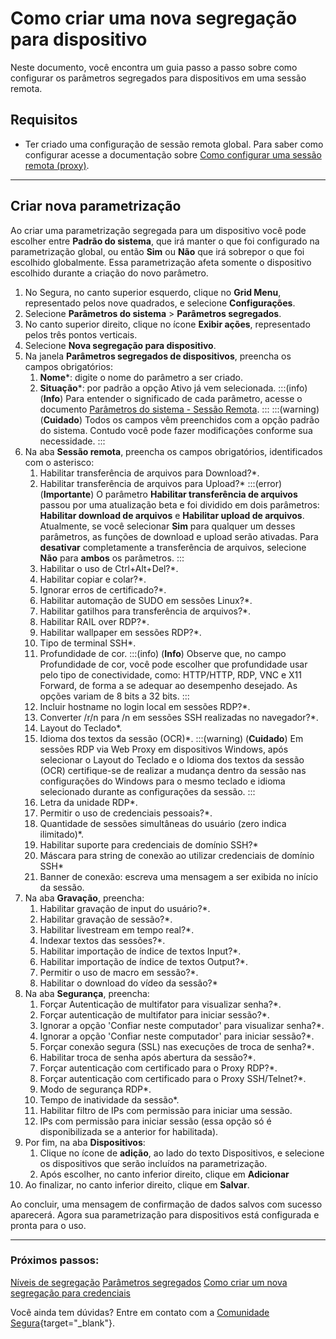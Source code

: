 # Como criar uma nova segregação para dispositivo

Neste documento, você encontra um guia passo a passo sobre como configurar os parâmetros segregados para dispositivos em uma sessão remota.

## Requisitos

* Ter criado uma configuração de sessão remota global. Para saber como configurar acesse a documentação sobre [Como configurar uma sessão remota (proxy)](/v4/docs/pt/pam-session-configure-remote-session-proxy).

***

## Criar nova parametrização

Ao criar uma parametrização segregada para um dispositivo você pode escolher entre **Padrão do sistema**, que irá manter o que foi configurado na parametrização global, ou então **Sim** ou **Não** que irá sobrepor o que foi escolhido globalmente. Essa parametrização afeta somente o dispositivo escolhido durante a criação do novo parâmetro.

1. No Segura, no canto superior esquerdo, clique no **Grid Menu**, representado pelos nove quadrados, e selecione **Configurações**.
2. Selecione **Parâmetros do sistema** >  **Parâmetros segregados**.
3. No canto superior direito, clique no ícone **Exibir ações**, representado pelos três pontos verticais.
4. Selecione **Nova segregação para dispositivo**.
5. Na janela **Parâmetros segregados de dispositivos**, preencha os campos obrigatórios:
    1. **Nome***: digite o nome do parâmetro a ser criado.
    2. **Situação***: por padrão a opção Ativo já vem selecionada.
    :::(info) (**Info**)
    Para entender o significado de cada parâmetro, acesse o documento [Parâmetros do sistema - Sessão Remota](/v4/docs/pt/pam-session-proxy-settings).
    :::
    :::(warning) (**Cuidado**)
    Todos os campos vêm preenchidos com a opção padrão do sistema. Contudo você pode fazer modificações conforme sua necessidade.
    :::
6. Na aba **Sessão remota**, preencha os campos obrigatórios, identificados com o asterisco:
    1. Habilitar transferência de arquivos para Download?*.
    2. Habilitar transferência de arquivos para Upload?*
        :::(error) (**Importante**)
       O parâmetro **Habilitar transferência de arquivos** passou por uma atualização beta e foi dividido em dois parâmetros: **Habilitar download de arquivos** e **Habilitar upload de arquivos**. Atualmente, se você selecionar **Sim** para qualquer um desses parâmetros, as funções de download e upload serão ativadas. Para **desativar** completamente a transferência de arquivos, selecione **Não** para **ambos** os parâmetros.
        :::
    3. Habilitar o uso de Ctrl+Alt+Del?*.
    4. Habilitar copiar e colar?*.
    5. Ignorar erros de certificado?*.
    6. Habilitar automação de SUDO em sessões Linux?*.
    7. Habilitar gatilhos para transferência de arquivos?*.
    8. Habilitar RAIL over RDP?*.
    9. Habilitar wallpaper em sessões RDP?*.
    10. Tipo de terminal SSH*.
    11. Profundidade de cor.
        :::(info) (**Info**)
        Observe que, no campo Profundidade de cor, você pode escolher que profundidade usar pelo tipo de conectividade, como: HTTP/HTTP, RDP, VNC e X11 Forward, de forma a se adequar ao desempenho desejado. As opções variam de 8 bits a 32 bits.
        :::
    11. Incluir hostname no login local em sessões RDP?*.
    12. Converter /r/n para /n em sessões SSH realizadas no navegador?*.
    13. Layout do Teclado*.
    14. Idioma dos textos da sessão (OCR)*.
        :::(warning) (**Cuidado**)
        Em sessões RDP via Web Proxy em dispositivos Windows, após selecionar o Layout do Teclado e o Idioma dos textos da sessão (OCR) certifique-se de realizar a mudança dentro da sessão nas configurações do Windows para o mesmo teclado e idioma selecionado durante as configurações da sessão.
        :::
    15. Letra da unidade RDP*.
    16. Permitir o uso de credenciais pessoais?*.
    17. Quantidade de sessões simultâneas do usuário (zero indica ilimitado)*.
    18. Habilitar suporte para credenciais de domínio SSH?*
    19. Máscara para string de conexão ao utilizar credenciais de domínio SSH*
    18. Banner de conexão: escreva uma mensagem a ser exibida no início da sessão.
7. Na aba **Gravação**, preencha:
    1. Habilitar gravação de input do usuário?*.
    2. Habilitar gravação de sessão?*.
    3. Habilitar livestream em tempo real?*.
    4. Indexar textos das sessões?*.
    5. Habilitar importação de índice de textos Input?*.
    6. Habilitar importação de índice de textos Output?*.
    7. Permitir o uso de macro em sessão?*.
    8. Habilitar o download do vídeo da sessão?*
8. Na aba **Segurança**, preencha:
    1. Forçar Autenticação de multifator para visualizar senha?*.
    2. Forçar autenticação de multifator para iniciar sessão?*.
    3. Ignorar a opção 'Confiar neste computador' para visualizar senha?*.
    4. Ignorar a opção 'Confiar neste computador' para iniciar sessão?*.
    5. Forçar conexão segura (SSL) nas execuções de troca de senha?*.
    6. Habilitar troca de senha após abertura da sessão?*.
    7. Forçar autenticação com certificado para o Proxy RDP?*.
    8. Forçar autenticação com certificado para o Proxy SSH/Telnet?*.
    9. Modo de segurança RDP*.
    10. Tempo de inatividade da sessão*.
    11. Habilitar filtro de IPs com permissão para iniciar uma sessão.
    12. IPs com permissão para iniciar sessão (essa opção só é disponibilizada se a anterior for habilitada).
9. Por fim, na aba **Dispositivos**:
    1. Clique no ícone de **adição**, ao lado do texto Dispositivos, e selecione os dispositivos que serão incluídos na parametrização.
    2. Após escolher, no canto inferior direito, clique em **Adicionar**
10. Ao finalizar, no canto inferior direito, clique em **Salvar**.

Ao concluir, uma mensagem de confirmação de dados salvos com sucesso aparecerá. Agora sua parametrização para dispositivos está configurada e pronta para o uso.

***
### Próximos passos:
[Níveis de segregação](/v4/docs/pt/pam-session-segregation-level)
[Parâmetros segregados](/v4/docs/pt/pam-session-segregated-parameters)
[Como criar um nova segregação para credenciais](/v4/docs/pt/pam-session-create-segregation-credentials)

Você ainda tem dúvidas? Entre em contato com a [Comunidade Segura](https://community.Segura.io/){target="_blank"}.